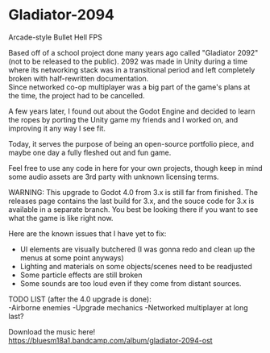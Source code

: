 # Gladiator-2094
Arcade-style Bullet Hell FPS

Based off of a school project done many years ago called "Gladiator 2092" (not to be released to the public). 
2092 was made in Unity during a time where its networking stack was in a transitional period and left completely broken with half-rewritten documentation.  
Since networked co-op multiplayer was a big part of the game's plans at the time, the project had to be cancelled.  

A few years later, I found out about the Godot Engine and decided to learn the ropes by porting the Unity game my friends and I worked on, 
and improving it any way I see fit. 

Today, it serves the purpose of being an open-source portfolio piece, and maybe one day a fully fleshed out and fun game. 

Feel free to use any code in here for your own projects, though keep in mind some audio assets are 3rd party with unknown licensing terms.

WARNING:
This upgrade to Godot 4.0 from 3.x is still far from finished. The releases page contains the last build for 3.x, and the souce code for 3.x is available in a separate branch. You best be looking there if you want to see what the game is like right now. 

Here are the  known issues that I have yet to fix:
- UI elements are visually butchered (I was gonna redo and clean up the menus at some point anyways)
- Lighting and materials on some objects/scenes need to be readjusted
- Some particle effects are still broken
- Some sounds are too loud even if they come from distant sources.


TODO LIST (after the 4.0 upgrade is done):  
-Airborne enemies
-Upgrade mechanics
-Networked multiplayer at long last?

Download the music here! https://bluesm18a1.bandcamp.com/album/gladiator-2094-ost
